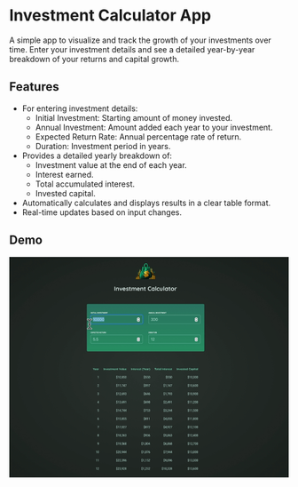 # Investment Calculator App

A simple app to visualize and track the growth of your investments over time. Enter your investment details and see a detailed year-by-year breakdown of your returns and capital growth.

## Features

- For entering investment details:
  - Initial Investment: Starting amount of money invested.
  - Annual Investment: Amount added each year to your investment.
  - Expected Return Rate: Annual percentage rate of return.
  - Duration: Investment period in years.
- Provides a detailed yearly breakdown of:
  - Investment value at the end of each year.
  - Interest earned.
  - Total accumulated interest.
  - Invested capital.
- Automatically calculates and displays results in a clear table format.
- Real-time updates based on input changes.

## Demo

![image](./DEMO.GIF)


